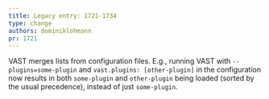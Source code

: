 ```yaml
---
title: Legacy entry: 1721-1734
type: change
authors: dominiklohmann
pr: 1721
---
```


VAST merges lists from configuration files. E.g., running VAST with
`--plugins=some-plugin` and `vast.plugins: [other-plugin]` in the
configuration now results in both `some-plugin` and `other-plugin` being
loaded (sorted by the usual precedence), instead of just `some-plugin`.
